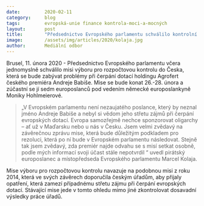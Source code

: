 ```yaml
---
date:         2020-02-11
category:     blog
tags:         evropská-unie finance kontrola-moci-a-mocných
layout:       post
title:        "Předsednictvo Evropského parlamentu schválilo kontrolní misi do Česka v souvislosti s čerpáním dotací"
image:        /assets/img/articles/2020/kolaja.jpg
author:       Mediální odbor
---
```




Brusel, 11. února 2020 - Předsednictvo Evropského parlamentu včera jednomyslně schválilo misi výboru pro rozpočtovou kontrolu do Česka, která se bude zabývat problémy při čerpání dotací holdingu Agrofert českého premiéra Andreje Babiše. Mise se bude konat  26.-28. února a zúčastní se jí sedm europoslanců pod vedením německé europoslankyně Moniky Hohlmeierové.

> „V Evropském parlamentu není nezaujatého poslance, který by neznal jméno Andreje  Babiše a nebyl si vědom jeho střetu zájmů při čerpání evropských dotací. Evropa samozřejmě nechce sponzorovat oligarchy – ať už v Maďarsku nebo u nás v Česku. Jsem velmi zvědavý na závěrečnou zprávu mise, která bude důležitým podkladem pro rezoluci, která po ní bude v Evropském parlamentu následovat. Stejně tak jsem zvědavý, zda premiér najde odvahu se s misí setkat osobně, podle mých informací svoji účast stále nepotvrdil “ uvedl pirátský europoslanec a místopředseda Evropského parlamentu Marcel Kolaja.

Mise výboru pro rozpočtovou kontrolu navazuje na podobnou misi z roku 2014, která ve svých závěrech doporučila českým úřadům, aby přijaly opatření, která zamezí případnému střetu zájmu při čerpání evropských dotací. Stávající mise jede v tomto ohledu mimo jiné zkontrolovat dosavadní výsledky práce úřadů.
